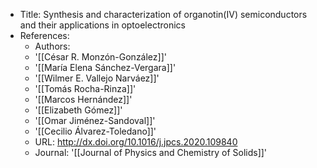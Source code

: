 - Title: Synthesis and characterization of organotin(IV) semiconductors and their applications in optoelectronics
- References:
  - Authors:
  - '[[César R. Monzón-González]]'
  - '[[María Elena Sánchez-Vergara]]'
  - '[[Wilmer E. Vallejo Narváez]]'
  - '[[Tomás Rocha-Rinza]]'
  - '[[Marcos Hernández]]'
  - '[[Elizabeth Gómez]]'
  - '[[Omar Jiménez-Sandoval]]'
  - '[[Cecilio Álvarez-Toledano]]'
  - URL: http://dx.doi.org/10.1016/j.jpcs.2020.109840
  - Journal: '[[Journal of Physics and Chemistry of Solids]]'
